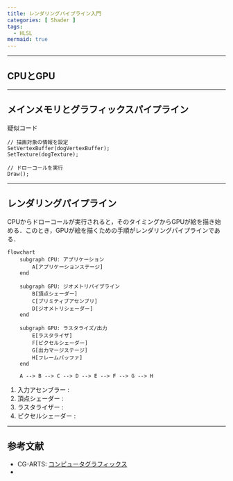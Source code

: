 ```yaml
---
title: レンダリングパイプライン入門
categories: [ Shader ]
tags:
  - HLSL
mermaid: true
---
```




---
## CPUとGPU


---
## メインメモリとグラフィックスパイプライン



疑似コード
```
// 描画対象の情報を設定
SetVertexBuffer(dogVertexBuffer);
SetTexture(dogTexture);

// ドローコールを実行
Draw();
```


---
## レンダリングパイプライン

CPUからドローコールが実行されると，そのタイミングからGPUが絵を描き始める．このとき，GPUが絵を描くための手順がレンダリングパイプラインである．


```mermaid
flowchart 
    subgraph CPU: アプリケーション
        A[アプリケーションステージ]
    end

    subgraph GPU: ジオメトリパイプライン
        B[頂点シェーダー]
        C[プリミティブアセンブリ]
        D[ジオメトリシェーダー]
    end

    subgraph GPU: ラスタライズ/出力
        E[ラスタライザ]
        F[ピクセルシェーダー]
        G[出力マージステージ]
        H[フレームバッファ]
    end

    A --> B --> C --> D --> E --> F --> G --> H
```


1. 入力アセンブラー : 
2. 頂点シェーダー : 
3. ラスタライザー : 
4. ピクセルシェーダー : 



---

## 参考文献
- CG-ARTS: [コンピュータグラフィックス](https://www.cgarts.or.jp/books_detail/ece_1/)
- 